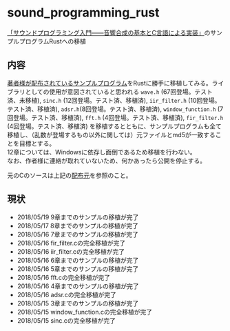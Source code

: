 # sound_programming_rust
[「サウンドプログラミング入門――音響合成の基本とC言語による実装」](https://www.amazon.co.jp/dp/4774155225)のサンプルプログラムRustへの移植

## 内容
[著者様が配布されているサンプルプログラム](http://floor13.sakura.ne.jp/book06/book06.html)をRustに勝手に移植してみる。ライブラリとしての使用が意図されていると思われる `wave.h` (67回登場。テスト済、未移植), `sinc.h` (12回登場。テスト済、移植済), `iir_filter.h` (10回登場。テスト済、移植済), `adsr.h`(8回登場。テスト済、移植済), `window_function.h` (7回登場。テスト済、移植済), `fft.h` (4回登場。テスト済、移植済), `fir_filter.h` (4回登場。テスト済、移植済) を移植するとともに、サンプルプログラムも全て移植し、（乱数が登場するもの以外に関しては）元ファイルとmd5が一致することを目標とする。  
12章については、Windowsに依存し面倒であるため移植を行わない。  
なお、作者様に連絡が取れていないため、何かあったら公開を停止する。

元のCのソースは上記の[配布元](http://floor13.sakura.ne.jp/book06/book06.html)を参照のこと。

## 現状

* 2018/05/19 9章までのサンプルの移植が完了
* 2018/05/17 8章までのサンプルの移植が完了
* 2018/05/16 7章までのサンプルの移植が完了
* 2018/05/16 fir_filter.cの完全移植が完了
* 2018/05/16 iir_filter.cの完全移植が完了
* 2018/05/16 6章までのサンプルの移植が完了
* 2018/05/16 5章までのサンプルの移植が完了
* 2018/05/16 fft.cの完全移植が完了
* 2018/05/16 4章までのサンプルの移植が完了
* 2018/05/16 adsr.cの完全移植が完了
* 2018/05/15 3章までのサンプルの移植が完了
* 2018/05/15 window_function.cの完全移植が完了
* 2018/05/15 sinc.cの完全移植が完了

